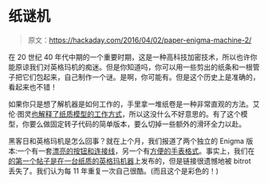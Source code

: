 # 纸谜机

> 原文：<https://hackaday.com/2016/04/02/paper-enigma-machine-2/>

在 20 世纪 40 年代中期的一个重要时期，这是一种高科技加密技术，所以也许你能原谅我们对英格玛机的痴迷。但是你知道吗，你可以用一些剪出的纸条和一根管子把它们包起来，自己制作一个谜。是啊，你可能有。但是这个历史上是准确的，看起来也不错！

如果你只是想了解机器是如何工作的，手里拿一堆纸卷是一种非常直观的方法。艾伦·图灵[也解释了纸质模型的工作方式](http://www.turingarchive.org/viewer/?id=147&title=07)，所以这没什么不好意思的。有了这个模型，你要么做固定转子代码的简单版本，要么切掉一些额外的滑环全力以赴。

黑客日和英格玛机是怎么回事？就在上个月，我们报道了两个独立的 Enigma 版本:一个有一套[漂亮的按钮和连接线](http://hackaday.com/2016/03/09/mein-enigma/)，另一个有[方便的手表格式](http://hackaday.com/2015/03/23/enigma-machine-wristwatch/)。事实上，我们在[的第一个帖子是在一台纸质的英格玛机器](http://hackaday.com/2004/12/08/paper-enigma-machine/)上发布的，但是链接很遗憾地被 bitrot 丢失了。我们认为每 11 年重复一次自己很酷。(而且这个是彩色的！)
